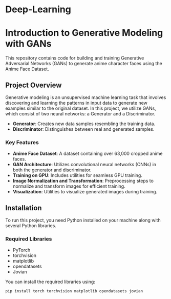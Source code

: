 # Deep-Learning

# Introduction to Generative Modeling with GANs

This repository contains code for building and training Generative Adversarial Networks (GANs) to generate anime character faces using the Anime Face Dataset.

## Project Overview

Generative modeling is an unsupervised machine learning task that involves discovering and learning the patterns in input data to generate new examples similar to the original dataset. In this project, we utilize GANs, which consist of two neural networks: a Generator and a Discriminator.

- **Generator**: Creates new data samples resembling the training data.
- **Discriminator**: Distinguishes between real and generated samples.

### Key Features

- **Anime Face Dataset**: A dataset containing over 63,000 cropped anime faces.
- **GAN Architecture**: Utilizes convolutional neural networks (CNNs) in both the generator and discriminator.
- **Training on GPU**: Includes utilities for seamless GPU training.
- **Image Normalization and Transformation**: Preprocessing steps to normalize and transform images for efficient training.
- **Visualization**: Utilities to visualize generated images during training.

## Installation

To run this project, you need Python installed on your machine along with several Python libraries.

### Required Libraries

- PyTorch
- torchvision
- matplotlib
- opendatasets
- Jovian

You can install the required libraries using:

```bash
pip install torch torchvision matplotlib opendatasets jovian
